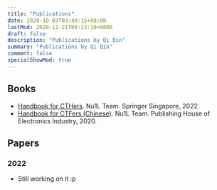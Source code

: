 ```yaml
---
title: "Publications"
date: 2020-10-03T03:40:15+08:00
lastMod: 2020-11-21T04:13:10+0800
draft: false
description: "Publications by Qi Qin"
summary: "Publications by Qi Qin"
comment: false
specialShowMod: true
---
```


## Books

- [Handbook for CTHers](https://link.springer.com/book/10.1007/978-981-19-0336-6). Nu1L Team. Springer Singapore, 2022.
- [Handbook for CTFers (Chinese)](https://book.nu1l.com/). Nu1L Team. Publishing House of Electronics Industry, 2020.



## Papers

### 2022

- Still working on it :p
<!-- - **Preventing Timing Side-Channels via Security-Aware Just-In-Time Compilation** <br>
    **Qi Qin**, JulianAndres JiYang, Fu Song, Taolue Chen, Xinyu Xing<br>
    Arixv<br>
    [[Paper]](https://arxiv.org/abs/2202.13134) [[Code]](https://github.com/dejitleak) -->